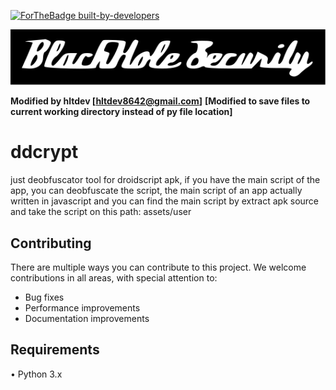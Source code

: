 [![ForTheBadge built-by-developers](http://ForTheBadge.com/images/badges/built-by-developers.svg)](https://github.com/Gameye98)

[![BlackHole Security](.gitbhs.svg)](https://github.com/BlackHoleSecurity)

**Modified by hltdev [hltdev8642@gmail.com]**
**[Modified to save files to current working directory instead of py file location]**

# ddcrypt
just deobfuscator tool for droidscript apk, if you have the main script of the app, you can deobfuscate the script,
the main script of an app actually written in javascript and you can find the main script by extract apk source and take the script on this path: assets/user

## Contributing
There are multiple ways you can contribute to this project. We welcome contributions in all areas, with special attention to:
- Bug fixes
- Performance improvements
- Documentation improvements

## Requirements
• Python 3.x
